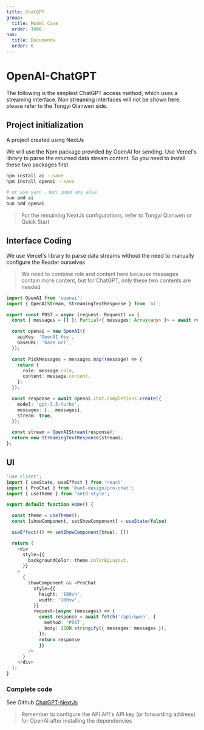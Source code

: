 ```yaml
---
title: ChatGPT
group:
  title: Model Case
  order: 1000
nav:
  title: Documents
  order: 0
---
```


# OpenAI-ChatGPT

The following is the simplest ChatGPT access method, which uses a streaming interface. Non streaming interfaces will not be shown here, please refer to the Tongyi Qianwen side.

## Project initialization

A project created using NextJs

We will use the Npm package provided by OpenAI for sending. Use Vercel's library to parse the returned data stream content. So you need to install these two packages first

```bash
npm install ai --save
npm install openai --save

# or use yarn 、bun、pnpm any else
bun add ai
bun add openai
```

> For the remaining NextJs configurations, refer to Tongyi Qianwen or Quick Start

## Interface Coding

We use Vercel's library to parse data streams without the need to manually configure the Reader ourselves

> We need to combine role and content here because messages contain more content, but for ChatGPT, only these two contents are needed

```ts
import OpenAI from 'openai';
import { OpenAIStream, StreamingTextResponse } from 'ai';

export const POST = async (request: Request) => {
  const { messages = [] }: Partial<{ messages: Array<any> }> = await request.json();

  const openai = new OpenAI({
    apiKey: 'OpenAI Key',
    baseURL: 'base url',
  });

  const PickMessages = messages.map((message) => {
    return {
      role: message.role,
      content: message.content,
    };
  });

  const response = await openai.chat.completions.create({
    model: 'gpt-3.5-turbo',
    messages: [...messages],
    stream: true,
  });

  const stream = OpenAIStream(response);
  return new StreamingTextResponse(stream);
};
```

## UI

```ts
'use client';
import { useState, useEffect } from 'react'
import { ProChat } from '@ant-design/pro-chat';
import { useTheme } from 'antd-style';

export default function Home() {

  const theme = useTheme();
  const [showComponent, setShowComponent] = useState(false)

  useEffect(() => setShowComponent(true), [])

  return (
    <div
      style={{
        backgroundColor: theme.colorBgLayout,
      }}
    >
      {
        showComponent && <ProChat
          style={{
            height: '100vh',
            width: '100vw',
          }}
          request={async (messages) => {
            const response = await fetch('/api/qwen', {
              method: 'POST',
              body: JSON.stringify({ messages: messages }),
            });
            return response
            }}
        />
      }
    </div>
  );
}

```

### Complete code

See Github [ChatGPT-NextJs](https://github.com/ant-design/pro-chat/tree/main/demos/chatgpt-nextjs)

> Remember to configure the API API's API key (or forwarding address) for OpenAI after installing the dependencies
